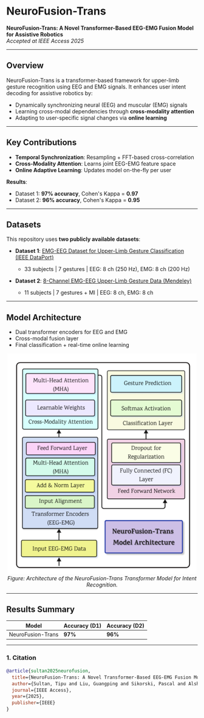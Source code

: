 # NeuroFusion-Trans

**NeuroFusion-Trans: A Novel Transformer-Based EEG-EMG Fusion Model for Assistive Robotics**  
*Accepted at IEEE Access 2025*  

---

##  Overview

NeuroFusion-Trans is a transformer-based framework for upper-limb gesture recognition using EEG and EMG signals. It enhances user intent decoding for assistive robotics by:

- Dynamically synchronizing neural (EEG) and muscular (EMG) signals  
- Learning cross-modal dependencies through **cross-modality attention**  
- Adapting to user-specific signal changes via **online learning**

---

## Key Contributions

- **Temporal Synchronization**: Resampling + FFT-based cross-correlation  
- **Cross-Modality Attention**: Learns joint EEG-EMG feature space  
- **Online Adaptive Learning**: Updates model on-the-fly per user  

**Results**:  
- Dataset 1: **97% accuracy**, Cohen's Kappa = **0.97**  
- Dataset 2: **96% accuracy**, Cohen's Kappa = **0.95**

---

## Datasets

This repository uses **two publicly available datasets**:

- **Dataset 1**: [EMG-EEG Dataset for Upper-Limb Gesture Classification (IEEE DataPort)](https://ieee-dataport.org/documents/emg-eeg-dataset-upper-limb-gesture-classification)  
  - 33 subjects | 7 gestures | EEG: 8 ch (250 Hz), EMG: 8 ch (200 Hz)  

- **Dataset 2**: [8-Channel EMG-EEG Upper-Limb Gesture Data (Mendeley)](https://data.mendeley.com/datasets/m6t78vngbt/1)  
  - 11 subjects | 7 gestures + MI | EEG: 8 ch, EMG: 8 ch



---

## Model Architecture

- Dual transformer encoders for EEG and EMG  
- Cross-modal fusion layer  
- Final classification + real-time online learning



<p align="center">
  <img src="trans.png" width="500"/>
  <br>
  <em>Figure: Architecture of the NeuroFusion-Trans Transformer Model for Intent Recognition.</em>
</p>

---

## Results Summary

| Model              | Accuracy (D1) | Accuracy (D2) |
|-------------------|---------------|---------------|
| NeuroFusion-Trans | **97%**       | **96%**       |


---

### 1. Citation

```bibtex
@article{sultan2025neurofusion,
  title={NeuroFusion-Trans: A Novel Transformer-Based EEG-EMG Fusion Model for Assistive Robotics},
  author={Sultan, Tipu and Liu, Guangping and Sikorski, Pascal and Alshathri, Samah and El-Shafai, Walid and Babaiasl, Madi},
  journal={IEEE Access},
  year={2025},
  publisher={IEEE}
}



